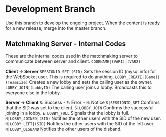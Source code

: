 # Development Branch #
Use this branch to develop the ongoing project.
When the content is ready for a new release, merge into the master branch.


## Matchmaking Server - Internal Codes ##
These are the internal codes used in the matchmaking server to communicate between server and client.
`CODENAME|(VAR1)|(VAR2)`

**Client -> Server**
`SESSIONID_SET|(SID)` Sets the session ID (mysql info) for the WebSocket user. This is required to do anything.
`LOBBY_CREATE|(Game)|(Teamsize)` Creates a new lobby and sets the calling user as the owner.
`LOBBY_JOIN|(LobbyID)` The calling user joins a lobby. Broadcasts this to everyone else in the lobby.

**Server -> Client**
`S`: Success - `E`: Error - `N`: Notice
`S|SESSIONID_SET` Confirms that the SID was set to the client.
`S|LOBBY_JOIN` Confirms the successful joining in a lobby.
`E|LOBBY_FULL` Signals that the lobby is full.
`N|LOBBY_JOINED|(SID)` Notifies the other users with the SID of the new user.
`N|LOBBY_LEFT|(SID)` Notifies the other users with the SID of the left user.
`N|LOBBY_DISBAND` Notifies the other users of the disband.